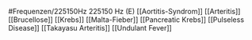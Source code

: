 #Frequenzen/225150Hz
225150 Hz (E)
[[Aortitis-Syndrom]]
[[Arteritis]]
[[Brucellose]]
[[Krebs]]
[[Malta-Fieber]]
[[Pancreatic Krebs]]
[[Pulseless Disease]]
[[Takayasu Arteritis]]
[[Undulant Fever]]
